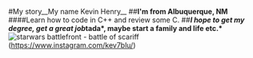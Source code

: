 #My story__My name Kevin Henry__ ##**I'm from Albuquerque, NM** ####Learn how to code in C++ and review some C. ##__*I hope to get my degree, get a great job*tada*, maybe start a family and life etc.*__ ![starwars battlefront - battle of scariff](https://www.google.com/url?sa=i&source=images&cd=&ved=2ahUKEwiQyJHehqHkAhWGGTQIHWFxAD0QjRx6BAgBEAQ&url=https%3A%2F%2Fwww.youtube.com%2Fwatch%3Fv%3DJ48gd0GZGWk&psig=AOvVaw1QKkUvkGPXYtNY6Bk8WFrG&ust=1566926630994609) (https://www.instagram.com/kev7blu/) 
